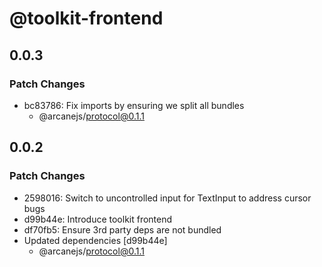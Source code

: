 # @toolkit-frontend

## 0.0.3

### Patch Changes

- bc83786: Fix imports by ensuring we split all bundles
  - @arcanejs/protocol@0.1.1

## 0.0.2

### Patch Changes

- 2598016: Switch to uncontrolled input for TextInput to address cursor bugs
- d99b44e: Introduce toolkit frontend
- df70fb5: Ensure 3rd party deps are not bundled
- Updated dependencies [d99b44e]
  - @arcanejs/protocol@0.1.1
